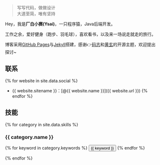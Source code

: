 > 写写代码，做做设计  
> 大道至简，唯有坚持

Hey，我是**厂白小赛(Ysai)**，一只程序猿，Java后端开发。

工作之余，爱好健身（跑步、羽毛球），喜欢看书，以及来一场说走就走的旅行。

博客采用<a href="https://pages.github.com/" target="_blank">GitHub Pages</a>与<a href="http://jekyll.com.cn/" target="_blank">Jekyll</a>搭建，感谢👉<a href="https://github.com/mzlogin/mzlogin.github.io" target="_blank">码志</a>和<a href="https://github.com/Huxpro/huxpro.github.io" target="_blank">黄玄</a>的开源主题，欢迎提出探讨~

## 联系

{% for website in site.data.social %}

- {{ website.sitename }}：[@{{ website.name }}]({{ website.url }})
  {% endfor %} 

## 技能

{% for category in site.data.skills %}

### {{ category.name }}

<div class="btn-inline">
{% for keyword in category.keywords %}
<button class="btn btn-outline" type="button">{{ keyword }}</button>
{% endfor %}
</div>

{% endfor %}
